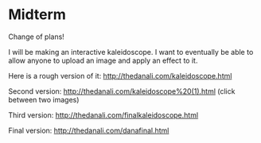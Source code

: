 Midterm
=======

Change of plans!

I will be making an interactive kaleidoscope. 
I want to eventually be able to allow anyone to upload an image and apply an effect to it. 

Here is a rough version of it: http://thedanali.com/kaleidoscope.html

Second version: http://thedanali.com/kaleidoscope%20(1).html 
(click between two images)

Third version: http://thedanali.com/finalkaleidoscope.html

Final version: http://thedanali.com/danafinal.html
